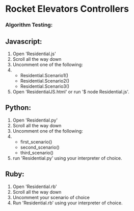 # Rocket Elevators Controllers

### Algorithm Testing:

## Javascript:

1. Open 'Residential.js'
2. Scroll all the way down
3. Uncomment one of the following:
4. - Residential.Scenario1()
   - Residential.Scenario2()
   - Residential.Scenario3()
5. Open 'ResidentialJS.html' or run '\$ node Residential.js'.

## Python:

1. Open 'Residential.py'
2. Scroll all the way down
3. Uncomment one of the following:
4. - first_scenario()
   - second_scenario()
   - third_scenario()
5. run 'Residential.py' using your interpreter of choice.

## Ruby:

1. Open 'Residential.rb'
2. Scroll all the way down
3. Uncomment your scenario of choice
4. Run 'Residential.rb' using your interpreter of choice.
